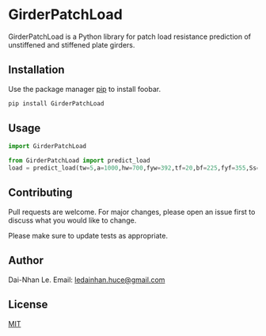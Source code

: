 # GirderPatchLoad

GirderPatchLoad is a Python library for patch load resistance prediction of unstiffened and stiffened plate girders.

## Installation

Use the package manager [pip](https://pip.pypa.io/en/stable/) to install foobar.

```bash
pip install GirderPatchLoad
```

## Usage

```python
import GirderPatchLoad

from GirderPatchLoad import predict_load
load = predict_load(tw=5,a=1000,hw=700,fyw=392,tf=20,bf=225,fyf=355,Ss=200,bl=125,tst= 5,bst=60))
```

## Contributing

Pull requests are welcome. For major changes, please open an issue first
to discuss what you would like to change.

Please make sure to update tests as appropriate.

## Author
Dai-Nhan Le. Email: ledainhan.huce@gmail.com


## License

[MIT](https://choosealicense.com/licenses/mit/)